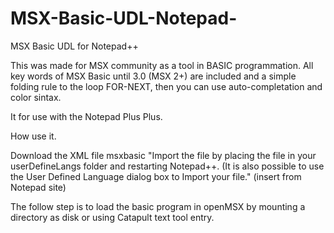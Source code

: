 # MSX-Basic-UDL-Notepad-
MSX Basic UDL for Notepad++

This was made for MSX community as a tool in BASIC programmation. All key words of MSX Basic until 3.0 (MSX 2+) are included and a simple folding rule to the loop FOR-NEXT, then you can use auto-completation and color sintax.  

It for use with the Notepad Plus Plus.   

How use it.

Download the XML file msxbasic "Import the file by placing the file in your userDefineLangs folder and restarting Notepad++. (It is also possible to use the User Defined Language dialog box to Import your file." (insert from Notepad site)

The follow step is to load the basic program in openMSX by mounting a directory as disk or using Catapult text tool entry.

